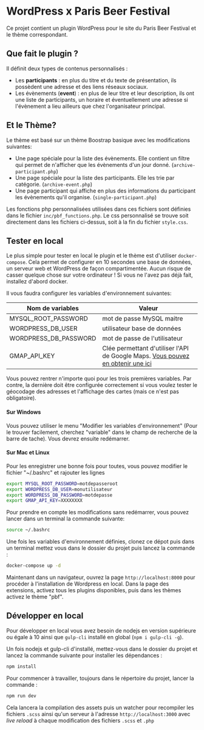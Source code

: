 # WordPress x Paris Beer Festival

Ce projet contient un plugin WordPress pour le site du Paris Beer Festival et le thème correspondant.

## Que fait le plugin ?
Il définit deux types de contenus personnalisés :
-  Les **participants** : en plus du titre et du texte de présentation, ils possèdent une adresse et des liens réseaux sociaux.
- Les évènements (**event**) : en plus de leur titre et leur description, ils ont une liste de participants, un horaire et éventuellement une adresse si l'évènement a lieu ailleurs que chez l'organisateur principal.

## Et le Thème?
Le thème est basé sur un thème Boostrap basique avec les modifications suivantes:
- Une page spéciale pour la liste des évènements. Elle contient un filtre qui permet de n'afficher que les évènements d'un jour donné. (`archive-participant.php`)
- Une page spéciale pour la liste des participants. Elle les trie par catégorie. (`archive-event.php`)
- Une page participant qui affiche en plus des informations du participant les évènements qu'il organise. (`single-participant.php`)

Les fonctions php personnalisées utilisées dans ces fichiers sont définies dans le fichier `inc/pbf_functions.php`. Le css personnalisé se trouve soit directement dans les fichiers ci-dessus, soit à la fin du fichier `style.css`.

## Tester en local
Le plus simple pour tester en local le plugin et le thème est d'utiliser `docker-compose`. Cela permet de configurer en 10 secondes une base de données, un serveur web et WordPress de façon compartimentée. Aucun risque de casser quelque chose sur votre ordinateur ! Si vous ne l'avez pas déjà fait, installez d'abord docker.

Il vous faudra configurer les variables d'environnement suivantes:

| Nom de variables | Valeur |
|-|-|
|MYSQL_ROOT_PASSWORD| mot de passe MySQL maitre |
|WORDPRESS_DB_USER| utilisateur base de données |
|WORDPRESS_DB_PASSWORD| mot de passe de l'utilisateur |
GMAP_API_KEY| Clée permettant d'utiliser l'API de Google Maps. [Vous pouvez en obtenir une ici](https://developers.google.com/maps/documentation/embed/get-api-key) |

Vous pouvez rentrer n'importe quoi pour les trois premières variables. Par contre, la dernière doit être configurée correctement si vous voulez tester le géocodage des adresses et l'affichage des cartes (mais ce n'est pas obligatoire).

#### Sur Windows

Vous pouvez utiliser le menu "Modifier les variables d'environnement" (Pour le trouver facilement, cherchez "variable" dans le champ de recherche de la barre de tache). Vous devrez ensuite redémarrer.

#### Sur Mac et Linux
Pour les enregistrer une bonne fois pour toutes, vous pouvez modifier le fichier "~/.bashrc" et rajouter les lignes

```bash
export MYSQL_ROOT_PASSWORD=motdepasseroot
export WORDPRESS_DB_USER=monutilisateur
export WORDPRESS_DB_PASSWORD=motdepasse
export GMAP_API_KEY=XXXXXXXX
```

Pour prendre en compte les modifications sans redémarrer, vous pouvez lancer dans un terminal la commande suivante:
```bash
source ~/.bashrc
```

Une fois les variables d'environnement définies, clonez ce dépot puis dans un terminal mettez vous dans le dossier du projet puis lancez la commande :
```bash
docker-compose up -d
```

Maintenant dans un navigateur, ouvrez la page `http://localhost:8000` pour procéder à l'installation de Wordpress en local. Dans la page des extensions, activez tous les plugins disponibles, puis dans les thèmes activez le thème "pbf".

## Développer en local
Pour développer en local vous avez besoin de nodejs en version supérieure ou égale à 10 ainsi que `gulp-cli` installé en global (`npm i gulp-cli -g`).

Un fois nodejs et gulp-cli d'installé, mettez-vous dans le dossier du projet et lancez la commande suivante pour installer les dépendances :

```bash
npm install
```

Pour commencer à travailler, toujours dans le répertoire du projet, lancer la commande :

```bash
npm run dev
```

Cela lancera la compilation des assets puis un watcher pour recompiler les fichiers `.scss` ainsi qu'un serveur à l'adresse `http://localhost:3000` avec _live reload_ à chaque modification des fichiers `.scss` et `.php`